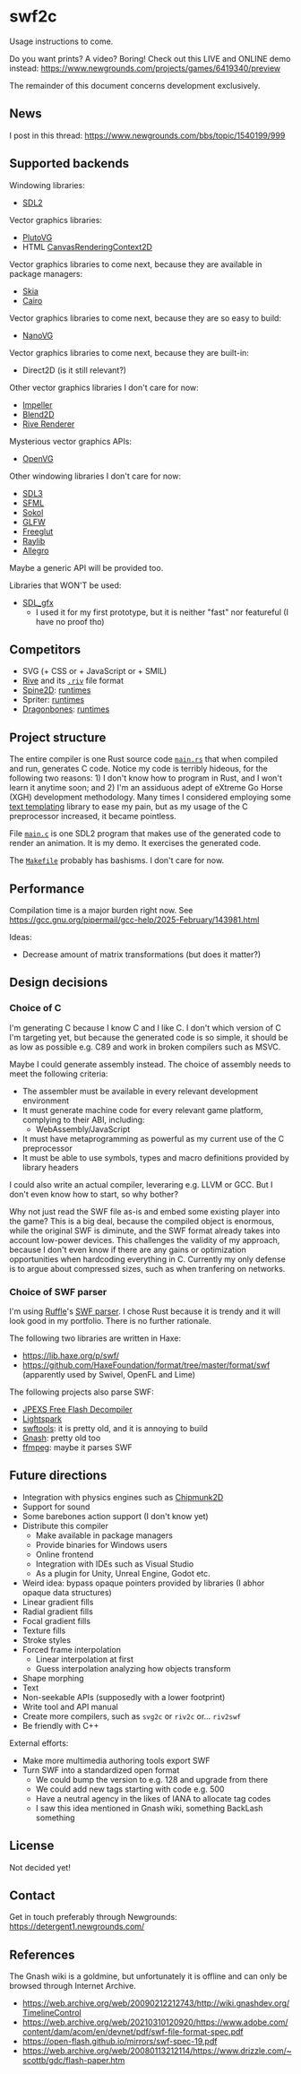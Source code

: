 # swf2c

<!--See [swf2c(1)](swf2c.1.md) for command invocation,
see [swf2c(7)](swf2c.7.md) for API usage.-->
Usage instructions to come.

Do you want prints? A video? Boring! Check out this LIVE and ONLINE demo instead: https://www.newgrounds.com/projects/games/6419340/preview

The remainder of this document concerns development exclusively.

## News

I post in this thread: https://www.newgrounds.com/bbs/topic/1540199/999

## Supported backends

Windowing libraries:

- [SDL2](https://libsdl.org/) 

Vector graphics libraries:

- [PlutoVG](https://github.com/sammycage/plutovg)
- HTML [CanvasRenderingContext2D](https://developer.mozilla.org/en-US/docs/Web/API/Canvas_API/Tutorial)

Vector graphics libraries to come next, because they are available in package managers:

- [Skia](https://chromium.googlesource.com/skia/+/master/experimental/c-api-example/c.md)
- [Cairo](https://www.cairographics.org/samples/)

Vector graphics libraries to come next, because they are so easy to build:

- [NanoVG](https://github.com/memononen/nanovg)

Vector graphics libraries to come next, because they are built-in:

- Direct2D (is it still relevant?)

Other vector graphics libraries I don't care for now:

- [Impeller](https://github.com/flutter/flutter/blob/main/engine/src/flutter/impeller/README.md)
- [Blend2D](https://blend2d.com/)
- [Rive Renderer](https://github.com/rive-app/rive-runtime)

Mysterious vector graphics APIs:

- [OpenVG](https://www.khronos.org/openvg/)

Other windowing libraries I don't care for now:

- [SDL3](https://wiki.libsdl.org/SDL3/FrontPage)
- [SFML](https://www.sfml-dev.org/)
- [Sokol](https://github.com/floooh/sokol)
- [GLFW](https://www.glfw.org/)
- [Freeglut](https://freeglut.sourceforge.net/)
- [Raylib](https://www.raylib.com/)
- [Allegro](https://liballeg.org/)

Maybe a generic API will be provided too.

Libraries that WON'T be used:

- [SDL_gfx](https://sourceforge.net/projects/sdlgfx/)
  - I used it for my first prototype, but it is neither "fast" nor featureful (I have no proof tho)

## Competitors

- SVG (+ CSS or + JavaScript or + SMIL)
- [Rive](https://rive.app/) and its [`.riv`](https://rive.app/docs/runtimes/advanced-topic/format) file format
- [Spine2D](https://esotericsoftware.com/): [runtimes](https://github.com/EsotericSoftware/spine-runtimes/)
- Spriter: [runtimes](https://brashmonkey.com/spriter-runtime-apis/)
- [Dragonbones](https://dragonbones.github.io/en/animation.html): [runtimes](https://dragonbones.github.io/en/download.html#runLibrary)

## Project structure

The entire compiler is one Rust source code [`main.rs`](main.rs) that when compiled and run, generates C code.
Notice my code is terribly hideous, for the following two reasons: 1)
I don't know how to program in Rust, and I won't learn it anytime soon; and 2)
I'm an assiduous adept of eXtreme Go Horse (XGH) development methodology.
Many times I considered employing some [text templating](https://www.arewewebyet.org/topics/templating/)
library to ease my pain, but as my usage of the C preprocessor increased, it became pointless.

File [`main.c`](main.c) is one SDL2 program that makes use of the generated code to render an animation.
It is my demo. It exercises the generated code.

The [`Makefile`](Makefile) probably has bashisms. I don't care for now.

## Performance

Compilation time is a major burden right now.
See https://gcc.gnu.org/pipermail/gcc-help/2025-February/143981.html

Ideas:

- Decrease amount of matrix transformations (but does it matter?)

## Design decisions

### Choice of C

I'm generating C because I know C and I like C. I don't which version of C I'm targeting yet,
but because the generated code is so simple, it should be as low as possible
e.g. C89 and work in broken compilers such as MSVC.

Maybe I could generate assembly instead. The choice of assembly needs to meet the following criteria:

- The assembler must be available in every relevant development environment
- It must generate machine code for every relevant game platform, complying to their ABI, including:
  - WebAssembly/JavaScript
- It must have metaprogramming as powerful as my current use of the C preprocessor
- It must be able to use symbols, types and macro definitions provided by library headers

I could also write an actual compiler, leveraring e.g. LLVM or GCC. But I don't even know how to start, so why bother?

Why not just read the SWF file as-is and embed some existing player into the game?
This is a big deal, because the compiled object is enormous,
while the original SWF is diminute, and the SWF format already takes into account low-power devices.
This challenges the validity of my approach,
because I don't even know if there are any gains or optimization opportunities when hardcoding everything in C.
Currently my only defense is to argue about compressed sizes, such as when tranfering on networks.

### Choice of SWF parser

I'm using [Ruffle](https://ruffle.rs/)'s [SWF parser](https://crates.io/crates/swf).
I chose Rust because it is trendy and it will look good in my portfolio. There is no further rationale.

The following two libraries are written in Haxe:

- https://lib.haxe.org/p/swf/
- https://github.com/HaxeFoundation/format/tree/master/format/swf (apparently used by Swivel, OpenFL and Lime)

The following projects also parse SWF:

- [JPEXS Free Flash Decompiler](https://github.com/jindrapetrik/jpexs-decompiler)
- [Lightspark](https://github.com/lightspark/lightspark)
- [swftools](https://github.com/swftools/swftools/tree/master): it is pretty old, and it is annoying to build
- [Gnash](https://www.gnu.org/software/gnash/): pretty old too
- [ffmpeg](https://git.ffmpeg.org/gitweb/ffmpeg.git/blob/HEAD:/libavformat/swf.h): maybe it parses SWF

## Future directions

- Integration with physics engines such as [Chipmunk2D](https://chipmunk-physics.net/)
- Support for sound
- Some barebones action support (I don't know yet)
- Distribute this compiler
  - Make available in package managers
  - Provide binaries for Windows users
  - Online frontend
  - Integration with IDEs such as Visual Studio
  - As a plugin for Unity, Unreal Engine, Godot etc.
- Weird idea: bypass opaque pointers provided by libraries (I abhor opaque data structures)
- Linear gradient fills
- Radial gradient fills
- Focal gradient fills
- Texture fills
- Stroke styles
- Forced frame interpolation
  - Linear interpolation at first
  - Guess interpolation analyzing how objects transform
- Shape morphing
- Text
- Non-seekable APIs (supposedly with a lower footprint)
- Write tool and API manual
- Create more compilers, such as `svg2c` or `riv2c` or... `riv2swf`
- Be friendly with C++

External efforts:

- Make more multimedia authoring tools export SWF
- Turn SWF into a standardized open format
  - We could bump the version to e.g. 128 and upgrade from there
  - We could add new tags starting with code e.g. 500
  - Have a neutral agency in the likes of IANA to allocate tag codes
  - I saw this idea mentioned in Gnash wiki, something BackLash something

## License

Not decided yet!

## Contact

Get in touch preferably through Newgrounds: https://detergent1.newgrounds.com/

## References

The Gnash wiki is a goldmine, but unfortunately it is offline and can only be browsed through Internet Archive.

- https://web.archive.org/web/20090212212743/http://wiki.gnashdev.org/TimelineControl
- https://web.archive.org/web/20210310120920/https://www.adobe.com/content/dam/acom/en/devnet/pdf/swf-file-format-spec.pdf
- https://open-flash.github.io/mirrors/swf-spec-19.pdf
- https://web.archive.org/web/20080113212114/https://www.drizzle.com/~scottb/gdc/flash-paper.htm
